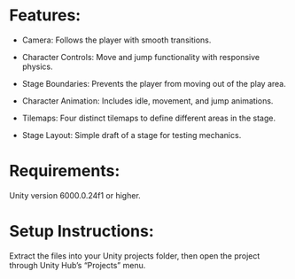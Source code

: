 # Features:

- Camera: Follows the player with smooth transitions.
  
- Character Controls: Move and jump functionality with responsive physics.
  
- Stage Boundaries: Prevents the player from moving out of the play area.
  
- Character Animation: Includes idle, movement, and jump animations.
  
- Tilemaps: Four distinct tilemaps to define different areas in the stage.
  
- Stage Layout: Simple draft of a stage for testing mechanics.
  
# Requirements:
Unity version 6000.0.24f1 or higher.

# Setup Instructions:
Extract the files into your Unity projects folder, then open the project through Unity Hub’s “Projects” menu.
